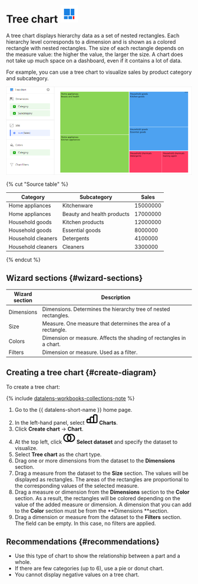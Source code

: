 # Tree chart ![](../../_assets/datalens/treemap.svg)

A tree chart displays hierarchy data as a set of nested rectangles. Each hierarchy level corresponds to a dimension and is shown as a colored rectangle with nested rectangles. The size of each rectangle depends on the measure value: the higher the value, the larger the size. A chart does not take up much space on a dashboard, even if it contains a lot of data.

For example, you can use a tree chart to visualize sales by product category and subcategory.

![tree-chart](../../_assets/datalens/visualization-ref/tree-chart/tree-chart.png)

{% cut "Source table" %}

| Category | Subcategory | Sales |
|------------------|----------------------|----------|
| Home appliances | Kitchenware | 15000000 |
| Home appliances | Beauty and health products | 17000000 |
| Household goods | Kitchen products | 12000000 |
| Household goods | Essential goods | 8000000 |
| Household cleaners | Detergents | 4100000 |
| Household cleaners | Cleaners | 3300000 |

{% endcut %}

## Wizard sections {#wizard-sections}

| Wizard<br/> section | Description |
----- | ----
| Dimensions | Dimensions. Determines the hierarchy tree of nested rectangles. |
| Size | Measure. One measure that determines the area of a rectangle. |
| Colors | Dimension or measure. Affects the shading of rectangles in a chart. |
| Filters | Dimension or measure. Used as a filter. |

## Creating a tree chart {#create-diagram}

To create a tree chart:


{% include [datalens-workbooks-collections-note](../../_includes/datalens/operations/datalens-workbooks-collections-note-step4.md) %}


1. Go to the {{ datalens-short-name }} home page.
1. In the left-hand panel, select ![chart](../../_assets/console-icons/chart-column.svg) **Charts**.
1. Click **Create chart** → **Chart**.
1. At the top left, click ![image](../../_assets/console-icons/circles-intersection.svg) **Select dataset** and specify the dataset to visualize.
1. Select **Tree chart** as the chart type.
1. Drag one or more dimensions from the dataset to the **Dimensions** section.
1. Drag a measure from the dataset to the **Size** section. The values will be displayed as rectangles. The areas of the rectangles are proportional to the corresponding values of the selected measure.
1. Drag a measure or dimension from the **Dimensions** section to the **Color** section. As a result, the rectangles will be colored depending on the value of the added measure or dimension. A dimension that you can add to the **Color** section must be from the **Dimensions **section.
1. Drag a dimension or measure from the dataset to the **Filters** section. The field can be empty. In this case, no filters are applied.

## Recommendations {#recommendations}

* Use this type of chart to show the relationship between a part and a whole.
* If there are few categories (up to 6), use a pie or donut chart.
* You cannot display negative values on a tree chart.